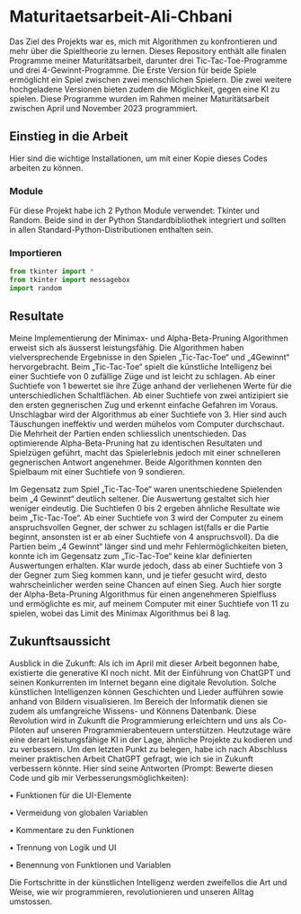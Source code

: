 # Maturitaetsarbeit-Ali-Chbani
Das Ziel des Projekts war es, mich mit Algorithmen zu konfrontieren und mehr über die Spieltheorie zu lernen.
Dieses Repository enthält alle finalen Programme meiner Maturitätsarbeit, darunter drei Tic-Tac-Toe-Programme und drei 4-Gewinnt-Programme. Die Erste Version für beide Spiele ermöglicht ein Spiel zwischen zwei menschlichen Spielern. Die zwei weitere hochgeladene Versionen bieten zudem die Möglichkeit, gegen eine KI zu spielen. Diese Programme wurden im Rahmen meiner Maturitätsarbeit zwischen April und November 2023 programmiert. 

## Einstieg in die Arbeit
Hier sind die wichtige Installationen, um mit einer Kopie dieses Codes arbeiten zu können.
### Module
Für diese Projekt habe ich 2 Python Module verwendet: Tkinter und Random. Beide sind in der Python Standardbibliothek integriert und sollten in allen Standard-Python-Distributionen enthalten sein.

### Importieren
```python
from tkinter import *
from tkinter import messagebox
import random
```
## Resultate
Meine Implementierung der Minimax- und Alpha-Beta-Pruning Algorithmen erweist sich als äusserst leistungsfähig. Die Algorithmen haben vielversprechende Ergebnisse in den Spielen „Tic-Tac-Toe“ und „4Gewinnt“ hervorgebracht. Beim „Tic-Tac-Toe“ spielt die künstliche Intelligenz bei einer Suchtiefe von 0 zufällige Züge und ist leicht zu schlagen. Ab einer Suchtiefe von 1 bewertet sie ihre Züge anhand der verliehenen Werte für die unterschiedlichen Schaltflächen. Ab einer Suchtiefe von zwei antizipiert sie den ersten gegnerischen Zug und erkennt einfache Gefahren im Voraus. Unschlagbar wird der Algorithmus ab einer Suchtiefe von 3. Hier sind auch Täuschungen ineffektiv und werden mühelos vom Computer durchschaut. Die Mehrheit der Partien enden schliesslich unentschieden. Das optimierende Alpha-Beta-Pruning hat zu identischen Resultaten und Spielzügen geführt, macht das Spielerlebnis jedoch mit einer schnelleren gegnerischen Antwort angenehmer. Beide Algorithmen konnten den Spielbaum mit einer Suchtiefe von 9 sondieren.

Im Gegensatz zum Spiel „Tic-Tac-Toe“ waren unentschiedene Spielenden beim „4 Gewinnt“ deutlich seltener. Die Auswertung gestaltet sich hier weniger eindeutig. Die Suchtiefen 0 bis 2 ergeben ähnliche Resultate wie beim „Tic-Tac-Toe“. Ab einer Suchtiefe von 3 wird der Computer zu einem anspruchsvollen Gegner, der schwer zu schlagen ist(falls er die Partie beginnt, ansonsten ist er ab einer Suchtiefe von 4 anspruchsvoll). Da die Partien beim „4 Gewinnt“ länger sind und mehr Fehlermöglichkeiten bieten, konnte ich im Gegensatz zum „Tic-Tac-Toe“ keine klar definierten Auswertungen erhalten. Klar wurde jedoch, dass ab einer Suchtiefe von 3 der Gegner zum Sieg kommen kann, und je tiefer gesucht wird, desto wahrscheinlicher werden seine Chancen auf einen Sieg. Auch hier sorgte der Alpha-Beta-Pruning Algorithmus für einen angenehmeren Spielfluss und ermöglichte es mir, auf meinem Computer mit einer Suchtiefe von 11 zu spielen, wobei das Limit des Minimax Algorithmus bei 8 lag.

## Zukunftsaussicht

Ausblick in die Zukunft:
Als ich im April mit dieser Arbeit begonnen habe, existierte die generative KI noch nicht. Mit der Einführung von ChatGPT und seinen Konkurrenten im Internet begann eine digitale Revolution. Solche künstlichen Intelligenzen können Geschichten und Lieder aufführen sowie anhand von Bildern visualisieren. Im Bereich der Informatik dienen sie zudem als umfangreiche Wissens- und Könnens Datenbank. Diese Revolution wird in Zukunft die Programmierung erleichtern und uns als Co-Piloten auf unseren Programmierabenteuern unterstützen. Heutzutage wäre eine derart leistungsfähige KI in der Lage, ähnliche Projekte zu kodieren und zu verbessern. Um den letzten Punkt zu belegen, habe ich nach Abschluss meiner praktischen Arbeit ChatGPT gefragt, wie ich sie in Zukunft verbessern könnte. Hier sind seine Antworten (Prompt: Bewerte diesen Code und gib mir   Verbesserungsmöglichkeiten):

•	Funktionen für die UI-Elemente

•	Vermeidung von globalen Variablen

•	Kommentare zu den Funktionen

•	Trennung von Logik und UI

•	Benennung von Funktionen und Variablen

Die Fortschritte in der künstlichen Intelligenz werden zweifellos die Art und Weise, wie wir programmieren, revolutionieren und unseren Alltag umstossen.
